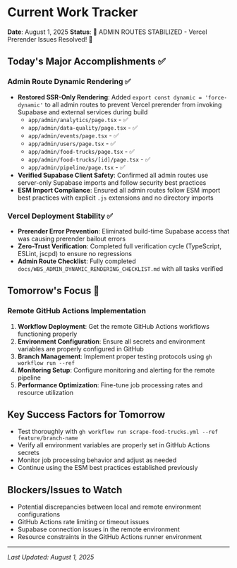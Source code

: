 # Current Work Tracker

**Date**: August 1, 2025
**Status**: 🎉 ADMIN ROUTES STABILIZED - Vercel Prerender Issues Resolved! 🎉

## Today's Major Accomplishments ✅

### Admin Route Dynamic Rendering ✅
- **Restored SSR-Only Rendering**: Added `export const dynamic = 'force-dynamic'` to all admin routes to prevent Vercel prerender from invoking Supabase and external services during build
  - `app/admin/analytics/page.tsx` - ✅
  - `app/admin/data-quality/page.tsx` - ✅
  - `app/admin/events/page.tsx` - ✅
  - `app/admin/users/page.tsx` - ✅
  - `app/admin/food-trucks/page.tsx` - ✅
  - `app/admin/food-trucks/[id]/page.tsx` - ✅
  - `app/admin/pipeline/page.tsx` - ✅
- **Verified Supabase Client Safety**: Confirmed all admin routes use server-only Supabase imports and follow security best practices
- **ESM Import Compliance**: Ensured all admin routes follow ESM import best practices with explicit `.js` extensions and no directory imports

### Vercel Deployment Stability ✅
- **Prerender Error Prevention**: Eliminated build-time Supabase access that was causing prerender bailout errors
- **Zero-Trust Verification**: Completed full verification cycle (TypeScript, ESLint, jscpd) to ensure no regressions
- **Admin Route Checklist**: Fully completed `docs/WBS_ADMIN_DYNAMIC_RENDERING_CHECKLIST.md` with all tasks verified

## Tomorrow's Focus 🎯

### Remote GitHub Actions Implementation
1. **Workflow Deployment**: Get the remote GitHub Actions workflows functioning properly
2. **Environment Configuration**: Ensure all secrets and environment variables are properly configured in GitHub
3. **Branch Management**: Implement proper testing protocols using `gh workflow run --ref`
4. **Monitoring Setup**: Configure monitoring and alerting for the remote pipeline
5. **Performance Optimization**: Fine-tune job processing rates and resource utilization

## Key Success Factors for Tomorrow
- Test thoroughly with `gh workflow run scrape-food-trucks.yml --ref feature/branch-name`
- Verify all environment variables are properly set in GitHub Actions secrets
- Monitor job processing behavior and adjust as needed
- Continue using the ESM best practices established previously

## Blockers/Issues to Watch
- Potential discrepancies between local and remote environment configurations
- GitHub Actions rate limiting or timeout issues
- Supabase connection issues in the remote environment
- Resource constraints in the GitHub Actions runner environment

---
*Last Updated: August 1, 2025*
